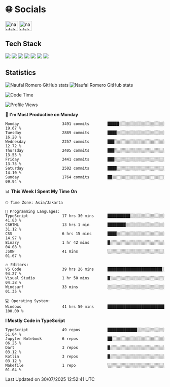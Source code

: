 <h1 align="">🌐 Socials</h1>
<p align="left">
<a href="https://linkedin.com/in/naufal-romero-putra-pratama-9ab816177/" target="blank"><img align="center" src="https://raw.githubusercontent.com/rahuldkjain/github-profile-readme-generator/master/src/images/icons/Social/linked-in-alt.svg" alt="naufalromero" height="30" width="40" /></a>
<a href="https://instagram.com/naufalromero" target="blank"><img align="center" src="https://raw.githubusercontent.com/rahuldkjain/github-profile-readme-generator/master/src/images/icons/Social/instagram.svg" alt="naufalromero" height="30" width="40" /></a>
</p>


<h2 align="">Tech Stack</h2>
<div align="">
  <img src="https://img.shields.io/badge/next.js-000000?style=for-the-badge&logo=nextdotjs&logoColor=white"/>
 <img src="https://img.shields.io/badge/typescript-%23007ACC.svg?style=for-the-badge&logo=typescript&logoColor=white"/>
 <img src="https://img.shields.io/badge/react-%2320232a.svg?style=for-the-badge&logo=react&logoColor=%2361DAFB"/>
 <img src="https://img.shields.io/badge/tailwindcss-%2338B2AC.svg?style=for-the-badge&logo=tailwind-css&logoColor=white"/>
 <img src="https://img.shields.io/badge/Prisma-3982CE?style=for-the-badge&logo=Prisma&logoColor=white"/>
 <img src="https://img.shields.io/badge/javascript-%23323330.svg?style=for-the-badge&logo=javascript&logoColor=%23F7DF1E"/>
 <img src="https://img.shields.io/badge/java-%23ED8B00.svg?style=for-the-badge&logo=openjdk&logoColor=white"/>
</div>


<h2 align="">Statistics</h2>
<div align="">
<img src="https://github-readme-stats-xi-nine-74.vercel.app/api?username=romves&show_icons=true&theme=tokyonight&include_all_commits=true&count_private=true" alt="Naufal Romero GitHub stats"/>
<img src="https://github-readme-stats-xi-nine-74.vercel.app/api/top-langs/?username=romves&theme=tokyonight&hide_border=false&include_all_commits=true&count_private=true&layout=compact" alt="Naufal Romero GitHub stats"/>
</div>

<!--START_SECTION:waka-->
![Code Time](http://img.shields.io/badge/Code%20Time-2%2C695%20hrs%2012%20mins-blue)

![Profile Views](http://img.shields.io/badge/Profile%20Views-0-blue)

📅 **I'm Most Productive on Monday** 

```text
Monday                   3491 commits        █████░░░░░░░░░░░░░░░░░░░░   19.67 % 
Tuesday                  2889 commits        ████░░░░░░░░░░░░░░░░░░░░░   16.28 % 
Wednesday                2257 commits        ███░░░░░░░░░░░░░░░░░░░░░░   12.72 % 
Thursday                 2405 commits        ███░░░░░░░░░░░░░░░░░░░░░░   13.55 % 
Friday                   2441 commits        ███░░░░░░░░░░░░░░░░░░░░░░   13.75 % 
Saturday                 2502 commits        ████░░░░░░░░░░░░░░░░░░░░░   14.10 % 
Sunday                   1764 commits        ██░░░░░░░░░░░░░░░░░░░░░░░   09.94 % 
```


📊 **This Week I Spent My Time On** 

```text
🕑︎ Time Zone: Asia/Jakarta

💬 Programming Languages: 
TypeScript               17 hrs 30 mins      ██████████░░░░░░░░░░░░░░░   41.83 % 
CSHTML                   13 hrs 1 min        ████████░░░░░░░░░░░░░░░░░   31.12 % 
CSS                      6 hrs 15 mins       ████░░░░░░░░░░░░░░░░░░░░░   14.97 % 
Binary                   1 hr 42 mins        █░░░░░░░░░░░░░░░░░░░░░░░░   04.08 % 
JSON                     41 mins             ░░░░░░░░░░░░░░░░░░░░░░░░░   01.67 % 

🔥 Editors: 
VS Code                  39 hrs 26 mins      ████████████████████████░   94.27 % 
Visual Studio            1 hr 50 mins        █░░░░░░░░░░░░░░░░░░░░░░░░   04.38 % 
Windsurf                 33 mins             ░░░░░░░░░░░░░░░░░░░░░░░░░   01.35 % 

💻 Operating System: 
Windows                  41 hrs 50 mins      █████████████████████████   100.00 % 
```

**I Mostly Code in TypeScript** 

```text
TypeScript               49 repos            █████████████░░░░░░░░░░░░   51.04 % 
Jupyter Notebook         6 repos             ██░░░░░░░░░░░░░░░░░░░░░░░   06.25 % 
Dart                     3 repos             █░░░░░░░░░░░░░░░░░░░░░░░░   03.12 % 
Kotlin                   3 repos             █░░░░░░░░░░░░░░░░░░░░░░░░   03.12 % 
Makefile                 1 repo              ░░░░░░░░░░░░░░░░░░░░░░░░░   01.04 % 
```




 Last Updated on 30/07/2025 12:52:41 UTC
<!--END_SECTION:waka-->

